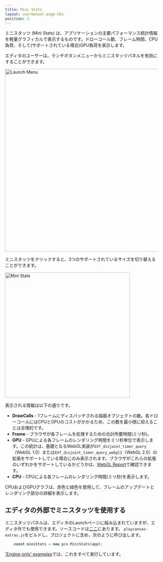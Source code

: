 ```yaml
---
title: Mini Stats
layout: usermanual-page.hbs
position: 3
---
```


ミニスタッツ (Mini Stats) は、アプリケーションの主要パフォーマンス統計情報を軽量グラフィカルで表示するものです。ドローコール数、フレーム時間、CPU負荷、そして(サポートされている場合)GPU負荷を表示します。

エディタのユーザーは、ランチボタンメニューからミニスタッツパネルを有効にすることができます。

<img loading="lazy" alt="Launch Menu" width="600" src="/images/user-manual/optimization/mini-stats/launch-menu-mini-stats.png">

ミニスタッツをクリックすると、3つのサポートされているサイズを切り替えることができます。

<img loading="lazy" alt="Mini Stats" width="411" src="/images/user-manual/optimization/mini-stats/mini-stats.gif">

表示される情報は以下の通りです。

* **DrawCalls** - 1フレームにディスパッチされる描画オブジェクトの数。各ドローコールにはCPUとGPUのコストがかかるため、この数を最小限に抑えることは合理的です。
* **Frame** - ブラウザが各フレームを処理するための合計所要時間(ミリ秒)。
* **GPU** - GPUによる各フレームのレンダリング時間をミリ秒単位で表示します。この統計は、基礎となるWebGL実装が`EXT_disjoint_timer_query`（WebGL 1.0）または`EXT_disjoint_timer_query_webgl2`（WebGL 2.0）の拡張をサポートしている場合にのみ表示されます。ブラウザがこれらの拡張のいずれかをサポートしているかどうかは、[WebGL Report][1]で確認できます。
* **CPU** - CPUによる各フレームのレンダリング時間(ミリ秒)を表示します。

CPUおよびGPUグラフは、赤色と緑色を使用して、フレームのアップデートとレンダリング部分の詳細を表示します。

## エディタの外部でミニスタッツを使用する

ミニスタッツパネルは、エディタのLaunchページに組み込まれていますが、エディタ外でも使用できます。ソースコードは[ここ][2]にあります。 `playcanvas-extras.js`をビルドし、プロジェクトに含め、次のように呼び出します。

```javascript
    const miniStats = new pcx.MiniStats(app);
```

['Engine-only' examples][3]では、これをすべて実行しています。

[1]: https://webglreport.com/
[2]: https://github.com/playcanvas/engine/tree/master/extras/mini-stats
[3]: https://playcanvas.github.io/
